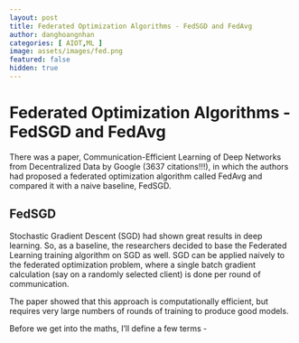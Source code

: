 ```yaml
---
layout: post
title: Federated Optimization Algorithms - FedSGD and FedAvg
author: danghoangnhan
categories: [ AIOT,ML ]
image: assets/images/fed.png
featured: false
hidden: true
---
```

# Federated Optimization Algorithms - FedSGD and FedAvg

There was a paper, Communication-Efficient Learning of Deep Networks from Decentralized Data by Google (3637 citations!!!), in which the authors had proposed a federated optimization algorithm called FedAvg and compared it with a naive baseline, FedSGD.

## FedSGD

Stochastic Gradient Descent (SGD) had shown great results in deep learning. So, as a baseline, the researchers decided to base the Federated Learning training algorithm on SGD as well. SGD can be applied naively to the federated optimization problem, where a single batch gradient calculation (say on a randomly selected client) is done per round of communication.

The paper showed that this approach is computationally efficient, but requires very large numbers of rounds of training to produce good models.

Before we get into the maths, I’ll define a few terms -
